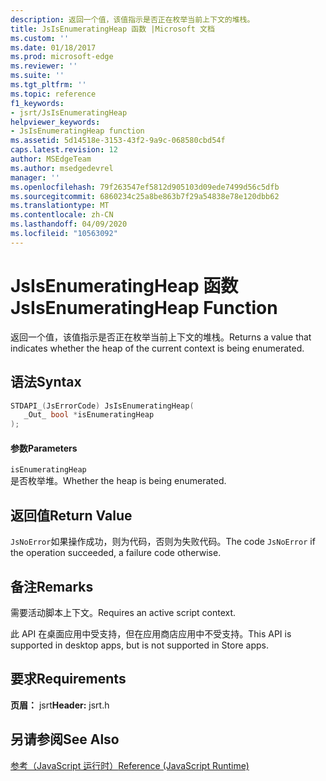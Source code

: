 ```yaml
---
description: 返回一个值，该值指示是否正在枚举当前上下文的堆栈。
title: JsIsEnumeratingHeap 函数 |Microsoft 文档
ms.custom: ''
ms.date: 01/18/2017
ms.prod: microsoft-edge
ms.reviewer: ''
ms.suite: ''
ms.tgt_pltfrm: ''
ms.topic: reference
f1_keywords:
- jsrt/JsIsEnumeratingHeap
helpviewer_keywords:
- JsIsEnumeratingHeap function
ms.assetid: 5d14518e-3153-43f2-9a9c-068580cbd54f
caps.latest.revision: 12
author: MSEdgeTeam
ms.author: msedgedevrel
manager: ''
ms.openlocfilehash: 79f263547ef5812d905103d09ede7499d56c5dfb
ms.sourcegitcommit: 6860234c25a8be863b7f29a54838e78e120dbb62
ms.translationtype: MT
ms.contentlocale: zh-CN
ms.lasthandoff: 04/09/2020
ms.locfileid: "10563092"
---
```

# <span data-ttu-id="01935-103">JsIsEnumeratingHeap 函数</span><span class="sxs-lookup"><span data-stu-id="01935-103">JsIsEnumeratingHeap Function</span></span>
<span data-ttu-id="01935-104">返回一个值，该值指示是否正在枚举当前上下文的堆栈。</span><span class="sxs-lookup"><span data-stu-id="01935-104">Returns a value that indicates whether the heap of the current context is being enumerated.</span></span>  
  
## <span data-ttu-id="01935-105">语法</span><span class="sxs-lookup"><span data-stu-id="01935-105">Syntax</span></span>  
  
```cpp  
STDAPI_(JsErrorCode) JsIsEnumeratingHeap(  
   _Out_ bool *isEnumeratingHeap  
);  
```  
  
#### <span data-ttu-id="01935-106">参数</span><span class="sxs-lookup"><span data-stu-id="01935-106">Parameters</span></span>  
 `isEnumeratingHeap`  
 <span data-ttu-id="01935-107">是否枚举堆。</span><span class="sxs-lookup"><span data-stu-id="01935-107">Whether the heap is being enumerated.</span></span>  
  
## <span data-ttu-id="01935-108">返回值</span><span class="sxs-lookup"><span data-stu-id="01935-108">Return Value</span></span>  
 <span data-ttu-id="01935-109">`JsNoError`如果操作成功，则为代码，否则为失败代码。</span><span class="sxs-lookup"><span data-stu-id="01935-109">The code `JsNoError` if the operation succeeded, a failure code otherwise.</span></span>  
  
## <span data-ttu-id="01935-110">备注</span><span class="sxs-lookup"><span data-stu-id="01935-110">Remarks</span></span>  
 <span data-ttu-id="01935-111">需要活动脚本上下文。</span><span class="sxs-lookup"><span data-stu-id="01935-111">Requires an active script context.</span></span>  
  
 <span data-ttu-id="01935-112">此 API 在桌面应用中受支持，但在应用商店应用中不受支持。</span><span class="sxs-lookup"><span data-stu-id="01935-112">This API is supported in desktop apps, but is not supported in Store apps.</span></span>  
  
## <span data-ttu-id="01935-113">要求</span><span class="sxs-lookup"><span data-stu-id="01935-113">Requirements</span></span>  
 <span data-ttu-id="01935-114">**页眉：** jsrt</span><span class="sxs-lookup"><span data-stu-id="01935-114">**Header:** jsrt.h</span></span>  
  
## <span data-ttu-id="01935-115">另请参阅</span><span class="sxs-lookup"><span data-stu-id="01935-115">See Also</span></span>  
 [<span data-ttu-id="01935-116">参考（JavaScript 运行时）</span><span class="sxs-lookup"><span data-stu-id="01935-116">Reference (JavaScript Runtime)</span></span>](../chakra-hosting/reference-javascript-runtime.md)